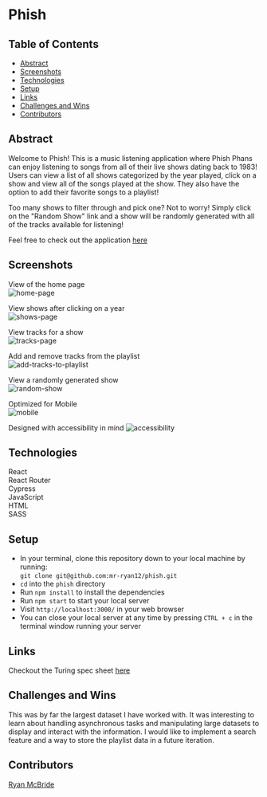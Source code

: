# Phish
  
## Table of Contents
- [Abstract](#abstract)
- [Screenshots](#screenshots)
- [Technologies](#technologies)
- [Setup](#setup)
- [Links](#links)
- [Challenges and Wins](#challenges-and-wins)
- [Contributors](#contributors)

## Abstract

Welcome to Phish! This is a music listening application where Phish Phans can enjoy listening to songs from all of their live shows dating back to 1983! Users can view a list of all shows categorized by the year played, click on a show and view all of the songs played at the show. They also have the option to add their favorite songs to a playlist!  
  
Too many shows to filter through and pick one? Not to worry! Simply click on the "Random Show" link and a show will be randomly generated with all of the tracks available for listening!  
  
Feel free to check out the application [here](https://phish-showcase.vercel.app/)

## Screenshots  
View of the home page  
![home-page](https://user-images.githubusercontent.com/62816754/156944818-52bca09a-e000-492e-b55d-2fefe0fd78c9.gif)
  
View shows after clicking on a year  
![shows-page](https://user-images.githubusercontent.com/62816754/156944880-9be82c33-9a6a-400c-a3a9-b86c0924c82b.gif)  

View tracks for a show  
![tracks-page](https://user-images.githubusercontent.com/62816754/156944929-2e08bdfd-8941-4cff-905b-b2a6a0475c3c.gif)  

Add and remove tracks from the playlist  
![add-tracks-to-playlist](https://user-images.githubusercontent.com/62816754/156944995-b51582a7-e23c-476c-9d39-77854914a921.gif)  

View a randomly generated show  
![random-show](https://user-images.githubusercontent.com/62816754/156945056-5fc8730b-1729-47e8-bd31-4de2e3d04b2d.gif)  
  
Optimized for Mobile  
![mobile](https://user-images.githubusercontent.com/62816754/156946053-a012d7fc-b6c5-47c9-9fe8-4dcd6c528101.gif)  

Designed with accessibility in mind
![accessibility](https://user-images.githubusercontent.com/62816754/153779998-2e9df566-6394-45c1-86b4-c2e266efbd1d.png)  

   
## Technologies 
React  
React Router  
Cypress  
JavaScript  
HTML  
SASS  

## Setup 
  
- In your terminal, clone this repository down to your local machine by running:  
  `git clone git@github.com:mr-ryan12/phish.git`  
- `cd` into the `phish` directory
- Run `npm install` to install the dependencies
- Run `npm start` to start your local server  
- Visit `http://localhost:3000/` in your web browser
- You can close your local server at any time by pressing `CTRL + c` in the terminal window running your server
   
## Links  
Checkout the Turing spec sheet [here](https://frontend.turing.edu/projects/module-3/showcase.html)

## Challenges and Wins  
This was by far the largest dataset I have worked with. It was interesting to learn about handling asynchronous tasks and manipulating large datasets to display and interact with the information. I would like to implement a search feature and a way to store the playlist data in a future iteration.

## Contributors    
[Ryan McBride](https://github.com/mr-ryan12)